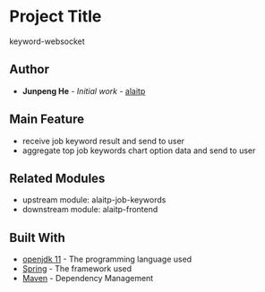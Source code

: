 # Project Title

keyword-websocket

## Author

* **Junpeng He** - *Initial work* - [alaitp](https://junpengalaitp.github.io/alaitp-frontend/)

## Main Feature
* receive job keyword result and send to user
* aggregate top job keywords chart option data and send to user

## Related Modules
* upstream module: alaitp-job-keywords
* downstream module: alaitp-frontend

## Built With

* [openjdk 11](https://openjdk.java.net/projects/jdk/11/) - The programming language used
* [Spring](https://spring.io/) - The framework used
* [Maven](https://maven.apache.org/) - Dependency Management


